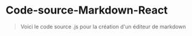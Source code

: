 # Code-source-Markdown-React 

> Voici le code source .js pour la création d'un éditeur de markdown
